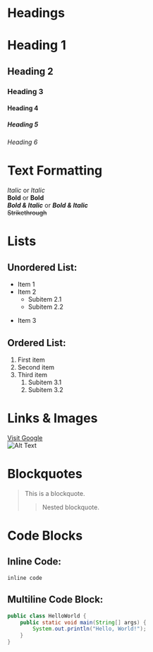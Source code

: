 # Headings
# Heading 1
## Heading 2
### Heading 3
#### Heading 4
##### Heading 5
###### Heading 6

# Text Formatting
*Italic* or _Italic_  
**Bold** or __Bold__  
***Bold & Italic*** or ___Bold & Italic___  
~~Strikethrough~~  

# Lists
## Unordered List:
- Item 1
- Item 2
  - Subitem 2.1
  - Subitem 2.2
* Item 3

## Ordered List:
1. First item
2. Second item
3. Third item
   1. Subitem 3.1
   2. Subitem 3.2

# Links & Images
[Visit Google](https://www.google.com)  
![Alt Text](image_url.jpg)

# Blockquotes
> This is a blockquote.
>> Nested blockquote.

# Code Blocks
## Inline Code:
`inline code`

## Multiline Code Block:
```java
public class HelloWorld {
    public static void main(String[] args) {
        System.out.println("Hello, World!");
    }
}